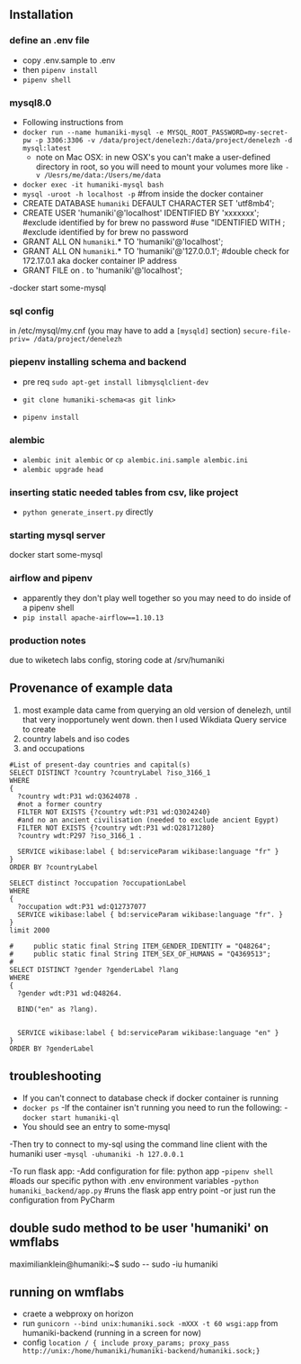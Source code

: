 ## Installation 


### define an .env file
- copy .env.sample to .env
- then `pipenv install`
- `pipenv shell`

### mysql8.0
- Following instructions from 
- `docker run --name humaniki-mysql -e MYSQL_ROOT_PASSWORD=my-secret-pw -p 3306:3306 -v /data/project/denelezh:/data/project/denelezh -d mysql:latest`
    - note on Mac OSX: in new OSX's you can't make a user-defined directory in root, so you will need to mount your volumes more like `-v /Uesrs/me/data:/Users/me/data`
- `docker exec -it humaniki-mysql bash`
- `mysql -uroot -h localhost -p` #from inside the docker container 
- CREATE DATABASE `humaniki` DEFAULT CHARACTER SET 'utf8mb4';
- CREATE USER 'humaniki'@'localhost' IDENTIFIED BY 'xxxxxxx'; #exclude identified by for brew no password #use "IDENTIFIED WITH  ; #exclude identified by for brew no password
- GRANT ALL ON `humaniki`.* TO 'humaniki'@'localhost';
- GRANT ALL ON `humaniki`.* TO 'humaniki'@'127.0.0.1'; #double check for 172.17.0.1 aka docker container IP address 
- GRANT FILE on *.* to 'humaniki'@'localhost';

-docker start some-mysql 
### sql config
in /etc/mysql/my.cnf (you may have to add a `[mysqld]` section)
`secure-file-priv= /data/project/denelezh`


### piepenv installing schema and backend
- pre req `sudo apt-get install libmysqlclient-dev`

- `git clone humaniki-schema<as git link>`
- `pipenv install`

### alembic
- `alembic init alembic` or `cp alembic.ini.sample alembic.ini`
- `alembic upgrade head`

### inserting static needed tables from csv, like project
- `python generate_insert.py` directly 
### starting mysql server
docker start some-mysql

### airflow and pipenv
- apparently they don't play well together so you may need to do inside of a pipenv shell
- `pip install apache-airflow==1.10.13`

### production notes
due to wiketech labs config, storing code at /srv/humaniki



## Provenance of example data
1. most example data came from querying an old version of denelezh, until that very inopportunely went down. then I used Wikdiata Query service to create 
2. country labels and iso codes
3. and occupations
```
#List of present-day countries and capital(s)
SELECT DISTINCT ?country ?countryLabel ?iso_3166_1
WHERE
{
  ?country wdt:P31 wd:Q3624078 .
  #not a former country
  FILTER NOT EXISTS {?country wdt:P31 wd:Q3024240}
  #and no an ancient civilisation (needed to exclude ancient Egypt)
  FILTER NOT EXISTS {?country wdt:P31 wd:Q28171280}
  ?country wdt:P297 ?iso_3166_1 .

  SERVICE wikibase:label { bd:serviceParam wikibase:language "fr" }
}
ORDER BY ?countryLabel
```
```
SELECT distinct ?occupation ?occupationLabel
WHERE
{
  ?occupation wdt:P31 wd:Q12737077
  SERVICE wikibase:label { bd:serviceParam wikibase:language "fr". }
}
limit 2000
```
```
#     public static final String ITEM_GENDER_IDENTITY = "Q48264";
#     public static final String ITEM_SEX_OF_HUMANS = "Q4369513";
# 
SELECT DISTINCT ?gender ?genderLabel ?lang
WHERE
{
  ?gender wdt:P31 wd:Q48264.
  
  BIND("en" as ?lang).

 
  SERVICE wikibase:label { bd:serviceParam wikibase:language "en" }
}
ORDER BY ?genderLabel
```

## troubleshooting 

- If you can't connect to database check if docker container is running 
- `docker ps`
-If the container isn't running you need to run the following: 
-`docker start humaniki-ql`
- You should see an entry to some-mysql

-Then try to connect to my-sql using the command line client with the humaniki user
-`mysql -uhumaniki -h 127.0.0.1 `

-To run flask app: 
-Add configuration for file: python app 
-`pipenv shell` #loads our specific python with .env environment variables 
-`python humaniki_backend/app.py` #runs the flask app entry point
-or just run the configuration from PyCharm


## double sudo method to be user 'humaniki' on wmflabs
maximilianklein@humaniki:~$ sudo -- sudo -iu humaniki


## running on wmflabs
- craete a webproxy on horizon
- run `gunicorn --bind unix:humaniki.sock -mXXX -t 60 wsgi:app` from humaniki-backend (running in a screen for now)
- config `location / {
            include proxy_params;
            proxy_pass http://unix:/home/humaniki/humaniki-backend/humaniki.sock;}`
